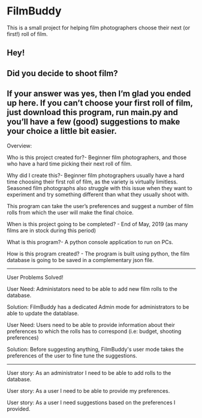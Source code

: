 # FilmBuddy
This is a small project for helping film photographers choose their next (or first!) roll of film.


Hey!
--------------
Did you decide to shoot film?
--------------
If your answer was yes, then I’m glad you ended up here. If you can’t choose your first roll of film, just download this program, run main.py and you’ll have a few (good) suggestions to make your choice a little bit easier.
--------------

Overview:

Who is this project created for?- Beginner film photographers, and those who have a hard time picking their next roll of film.

Why did I create this?- Beginner film photographers usually have a hard time choosing their first roll of film, as the variety is virtually limitless. Seasoned film photographs also struggle with this issue when they want to experiment and try something different than what they usually shoot with.

This program can take the user’s preferences and suggest a number of film rolls from which the user will make the final choice.

When is this project going to be completed? - End of May, 2019 (as many films are in stock during this period)

What is this program?- A python console application to run on PCs.

How is this program created? - The program is built using python, the film database is going to be saved in a complementary json file.

--------------

User Problems Solved!

User Need: Administators need to be able to add new film rolls to the database.

Solution: FilmBuddy has a dedicated Admin mode for administrators to be able to update the datablase.



User Need: Users need to be able to provide information about their preferences to which the rolls has to correspond (i.e: budget, shooting preferences)

Solution: Before suggesting anything, FilmBuddy's user mode takes the preferences of the user to fine tune the suggestions.

-------------

User story: As an administrator I need to be able to add rolls to the database.

User story: As a user I need to be able to provide my preferences.

User story: As a user I need suggestions based on the preferences I provided.



